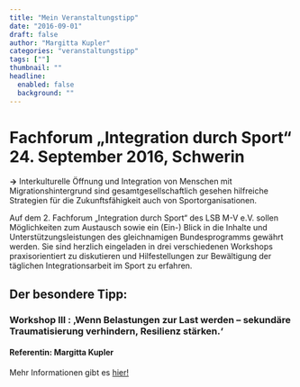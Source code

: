 ```yaml
---
title: "Mein Veranstaltungstipp"
date: "2016-09-01"
draft: false
author: "Margitta Kupler"
categories: "veranstaltungstipp"
tags: [""]
thumbnail: ""
headline:
  enabled: false
  background: ""
---
```


# Fachforum „Integration durch Sport“ 24. September 2016, Schwerin

**→** Interkulturelle Öffnung und Integration von Menschen mit
Migrationshintergrund sind gesamtgesellschaftlich gesehen hilfreiche
Strategien für die Zukunftsfähigkeit auch von Sportorganisationen.

<!--more-->

Auf dem 2. Fachforum „Integration durch Sport“ des LSB M-V e.V. sollen
Möglichkeiten zum Austausch sowie ein (Ein-) Blick in die Inhalte und
Unterstützungsleistungen des gleichnamigen Bundesprogramms gewährt werden. Sie
sind herzlich eingeladen in drei verschiedenen Workshops praxisorientiert zu
diskutieren und Hilfestellungen zur Bewältigung der täglichen
Integrationsarbeit im Sport zu erfahren.

## Der besondere Tipp:

### Workshop III : ‚Wenn Belastungen zur Last werden – sekundäre Traumatisierung verhindern, Resilienz stärken.‘ 
#### Referentin: Margitta Kupler

Mehr Informationen gibt es [hier!](https://www.lsb-mv.de/medien/news/2016/20160803-fachforum-integration-durch-sport-im-september/index.html "Fachforum")


